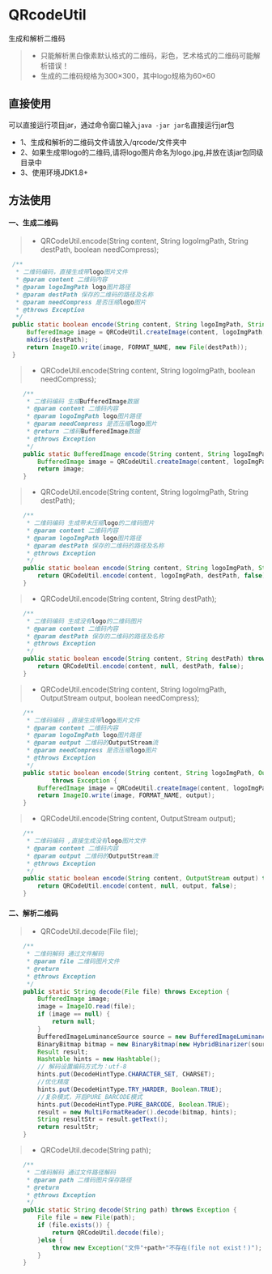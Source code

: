 # QRcodeUtil
生成和解析二维码
> * 只能解析黑白像素默认格式的二维码，彩色，艺术格式的二维码可能解析错误！
> * 生成的二维码规格为300×300，其中logo规格为60×60
## 直接使用
可以直接运行项目jar，通过命令窗口输入```java -jar jar名```直接运行jar包
- 1、生成和解析的二维码文件请放入/qrcode/文件夹中
- 2、如果生成带logo的二维码,请将logo图片命名为logo.jpg,并放在该jar包同级目录中
- 3、使用环境JDK1.8+


## 方法使用
#### 一、生成二维码
 > * QRCodeUtil.encode(String content, String logoImgPath, String destPath, boolean needCompress);
   ```java
    /**
     * 二维码编码，直接生成带logo图片文件
     * @param content 二维码内容
     * @param logoImgPath logo图片路径
     * @param destPath 保存的二维码的路径及名称
     * @param needCompress 是否压缩logo图片
     * @throws Exception
     */
    public static boolean encode(String content, String logoImgPath, String destPath, boolean needCompress) throws Exception {
        BufferedImage image = QRCodeUtil.createImage(content, logoImgPath, needCompress);
        mkdirs(destPath);
        return ImageIO.write(image, FORMAT_NAME, new File(destPath));
    }
```
> * QRCodeUtil.encode(String content, String logoImgPath, boolean needCompress);
```java
    /**
     * 二维码编码 生成BufferedImage数据
     * @param content 二维码内容
     * @param logoImgPath logo图片路径
     * @param needCompress 是否压缩logo图片
     * @return 二维码BufferedImage数据
     * @throws Exception
     */
    public static BufferedImage encode(String content, String logoImgPath, boolean needCompress) throws Exception {
        BufferedImage image = QRCodeUtil.createImage(content, logoImgPath, needCompress);
        return image;
    }
```
> * QRCodeUtil.encode(String content, String logoImgPath, String destPath);
```java
    /**
     * 二维码编码 生成带未压缩logo的二维码图片
     * @param content 二维码内容
     * @param logoImgPath logo图片路径
     * @param destPath 保存的二维码的路径及名称
     * @throws Exception
     */
    public static boolean encode(String content, String logoImgPath, String destPath) throws Exception {
        return QRCodeUtil.encode(content, logoImgPath, destPath, false);
    }
```
> * QRCodeUtil.encode(String content, String destPath);
```java
    /**
     * 二维码编码 生成没有logo的二维码图片
     * @param content 二维码内容
     * @param destPath 保存的二维码的路径及名称
     * @throws Exception
     */
    public static boolean encode(String content, String destPath) throws Exception {
        return QRCodeUtil.encode(content, null, destPath, false);
    }
```
> * QRCodeUtil.encode(String content, String logoImgPath, OutputStream output, boolean needCompress);
```java
    /**
     * 二维码编码 ,直接生成带logo图片文件
     * @param content 二维码内容
     * @param logoImgPath logo图片路径
     * @param output 二维码的OutputStream流
     * @param needCompress 是否压缩logo图片
     * @throws Exception
     */
    public static boolean encode(String content, String logoImgPath, OutputStream output, boolean needCompress)
            throws Exception {
        BufferedImage image = QRCodeUtil.createImage(content, logoImgPath, needCompress);
        return ImageIO.write(image, FORMAT_NAME, output);
    }
```
> * QRCodeUtil.encode(String content, OutputStream output);
```java
    /**
     * 二维码编码 ,直接生成没有logo图片文件
     * @param content 二维码内容
     * @param output 二维码的OutputStream流
     * @throws Exception
     */
    public static boolean encode(String content, OutputStream output) throws Exception {
        return QRCodeUtil.encode(content, null, output, false);
    }
```
#### 二、解析二维码
> * QRCodeUtil.decode(File file);
```java
    /**
     * 二维码解码 通过文件解码
     * @param file 二维码图片文件
     * @return
     * @throws Exception
     */
    public static String decode(File file) throws Exception {
        BufferedImage image;
        image = ImageIO.read(file);
        if (image == null) {
            return null;
        }
        BufferedImageLuminanceSource source = new BufferedImageLuminanceSource(image);
        BinaryBitmap bitmap = new BinaryBitmap(new HybridBinarizer(source));
        Result result;
        Hashtable hints = new Hashtable();
        // 解码设置编码方式为：utf-8
        hints.put(DecodeHintType.CHARACTER_SET, CHARSET);
        //优化精度
        hints.put(DecodeHintType.TRY_HARDER, Boolean.TRUE);
        //复杂模式，开启PURE_BARCODE模式
        hints.put(DecodeHintType.PURE_BARCODE, Boolean.TRUE);
        result = new MultiFormatReader().decode(bitmap, hints);
        String resultStr = result.getText();
        return resultStr;
    }
```
> * QRCodeUtil.decode(String path);
```java
    /**
     * 二维码解码 通过文件路径解码
     * @param path 二维码图片保存路径
     * @return
     * @throws Exception
     */
    public static String decode(String path) throws Exception {
        File file = new File(path);
        if (file.exists()) {
            return QRCodeUtil.decode(file);
        }else {
            throw new Exception("文件"+path+"不存在(file not exist！)");
        }
    }
```
